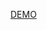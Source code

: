 <a href="https://app.netlify.com/sites/playful-starlight-71c366/deploys/65d8c905fd552920c9ec9add">DEMO</a>
